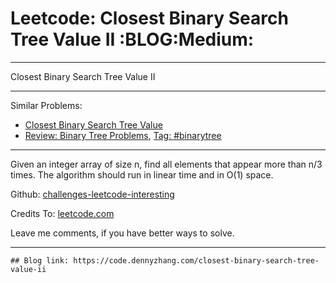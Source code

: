 # Leetcode: Closest Binary Search Tree Value II     :BLOG:Medium:


---

Closest Binary Search Tree Value II  

---

Similar Problems:  
-   [Closest Binary Search Tree Value](https://code.dennyzhang.com/closest-binary-search-tree-value)
-   [Review: Binary Tree Problems](https://code.dennyzhang.com/review-binarytree), [Tag: #binarytree](https://code.dennyzhang.com/tag/binarytree)

---

Given an integer array of size n, find all elements that appear more than n/3 times. The algorithm should run in linear time and in O(1) space.  

Github: [challenges-leetcode-interesting](https://github.com/DennyZhang/challenges-leetcode-interesting/tree/master/closest-binary-search-tree-value-ii)  

Credits To: [leetcode.com](https://leetcode.com/problems/closest-binary-search-tree-value-ii/description/)  

Leave me comments, if you have better ways to solve.  

---

    ## Blog link: https://code.dennyzhang.com/closest-binary-search-tree-value-ii